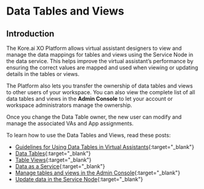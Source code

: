 # Data Tables and Views


## Introduction

The Kore.ai XO Platform allows virtual assistant designers to view and manage the data mappings for tables and views using the Service Node in the data service. This helps improve the virtual assistant’s performance by ensuring the correct values are mapped and used when viewing or updating details in the tables or views.

The Platform also  lets you transfer the ownership of data tables and views to other users of your workspace. You can also view the complete list of all data tables and views in the **Admin Console** to let your account or workspace administrators manage the ownership.

Once you change the Data Table owner, the new user can modify and manage the associated VAs and App assignments.

To learn how to use the Data Tables and Views, read these posts:

* [Guidelines for Using Data Tables in Virtual Assistants](using-data-table.md){:target="_blank"}
* [Data Tables](../data-table/){:target="_blank"}
* [Table Views](../table-views/){:target="_blank"}
* [Data as a Service](../data-as-service/){:target="_blank"}
* [Manage tables and views in the Admin Console](../manage-data-tables-and-views-in-admin-console/){:target="_blank"}
* [Update data in the Service Node](../data-as-service/){:target="_blank"}